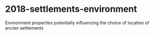 # 2018-settlements-environment
Environment properties potentially influencing the choice of location of ancien settlements
